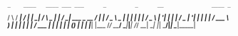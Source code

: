     _    ____   ____ ___ ___      _         _      __               ____ _
   / \  / ___| / ___|_ _|_ _|    / \   _ __| |_   / _| ___  _ __   / ___| |
  / _ \ \___ \| |    | | | |    / _ \ | '__| __| | |_ / _ \| '__| | |   | |
 / ___ \ ___) | |___ | | | |   / ___ \| |  | |_  |  _| (_) | |    | |___| |___
/_/   \_\____/ \____|___|___| /_/   \_\_|   \__| |_|  \___/|_|     \____|_____|
